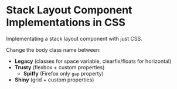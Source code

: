 # Stack Layout Component Implementations in CSS

Implementating a stack layout component with just CSS.

Change the body class name between:

* **Legacy** (classes for space variable, clearfix/floats for horizontal)
* **Trusty** (flexbox + custom properties)
    * **Spiffy** (Firefox only `gap` property)
* **Shiny** (grid + custom properties)
